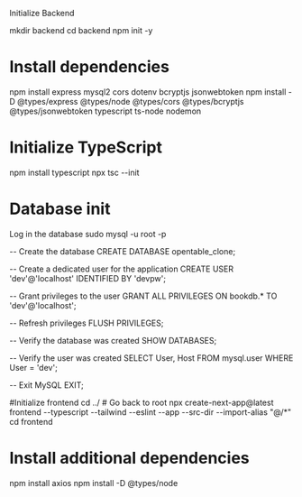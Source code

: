 Initialize Backend

mkdir backend
cd backend
npm init -y

# Install dependencies
npm install express mysql2 cors dotenv bcryptjs jsonwebtoken
npm install -D @types/express @types/node @types/cors @types/bcryptjs @types/jsonwebtoken typescript ts-node nodemon

# Initialize TypeScript
npm install typescript
npx tsc --init


# Database init
Log in the database
sudo mysql -u root -p

-- Create the database
CREATE DATABASE opentable_clone;

-- Create a dedicated user for the application
CREATE USER 'dev'@'localhost' IDENTIFIED BY 'devpw';

-- Grant privileges to the user
GRANT ALL PRIVILEGES ON bookdb.* TO 'dev'@'localhost';

-- Refresh privileges
FLUSH PRIVILEGES;

-- Verify the database was created
SHOW DATABASES;

-- Verify the user was created
SELECT User, Host FROM mysql.user WHERE User = 'dev';

-- Exit MySQL
EXIT;









#Initialize frontend
cd ../  # Go back to root
npx create-next-app@latest frontend --typescript --tailwind --eslint --app --src-dir --import-alias "@/*"
cd frontend

# Install additional dependencies
npm install axios 
npm install -D @types/node